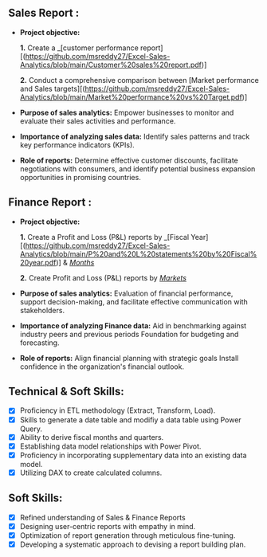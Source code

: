 ## Sales Report :


- **Project objective:** 

    **1.** Create a _[customer performance report][(https://github.com/msreddy27/Excel-Sales-Analytics/blob/main/Customer%20sales%20report.pdf)]

    **2.** Conduct a comprehensive comparison between [Market performance and Sales targets][(https://github.com/msreddy27/Excel-Sales-Analytics/blob/main/Market%20performance%20vs%20Target.pdf)]

- **Purpose of sales analytics:** Empower businesses to monitor and evaluate their sales activities and performance.

- **Importance of analyzing sales data:** Identify sales patterns and track key performance indicators (KPIs).

- **Role of reports:** Determine effective customer discounts, facilitate negotiations with consumers, and identify potential business expansion opportunities in promising countries.


## Finance Report :

- **Project objective:** 

    **1.** Create a Profit and Loss (P&L) reports by _[Fiscal Year][(https://github.com/msreddy27/Excel-Sales-Analytics/blob/main/P%20and%20L%20statements%20by%20Fiscal%20year.pdf)] & _[Months](https://github.com/msreddy27/Excel-Sales-Analytics/blob/main/P%20and%20L%20Statements%20by%20Month.pdf)_ 

   **2.** Create Profit and Loss (P&L) reports by _[Markets](https://github.com/KirandeepMarala/Excel-Sales_Analysis/blob/main/P%26L%20Statement%20by%20Markets.pdf)_

- **Purpose of sales analytics:** Evaluation of financial performance, support decision-making, and facilitate  effective communication with stakeholders.

- **Importance of analyzing Finance data:** Aid in benchmarking against industry peers and previous periods Foundation for budgeting and forecasting.

- **Role of reports:** Align financial planning with strategic goals Install confidence in the organization's financial outlook.


## Technical & Soft Skills:
- [x]	Proficiency in ETL methodology (Extract, Transform, Load).
- [x]	Skills to generate a date table  and modifiy a data table using Power Query.
- [x]	Ability to derive fiscal months and quarters.
- [x]	Establishing data model relationships with Power Pivot.
- [x]	Proficiency in incorporating supplementary data into an existing data model.
- [x]	Utilizing DAX to create calculated columns.

## Soft Skills:
- [x]	Refined understanding of Sales & Finance Reports
- [x]	Designing user-centric reports with empathy in mind.
- [x]	Optimization of report generation through meticulous fine-tuning.
- [x]	Developing a systematic approach to devising a report building plan.

